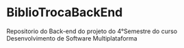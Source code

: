 # BiblioTrocaBackEnd

Repositorio do Back-end do projeto do 4°Semestre do curso Desenvolvimento de Software Multiplataforma
